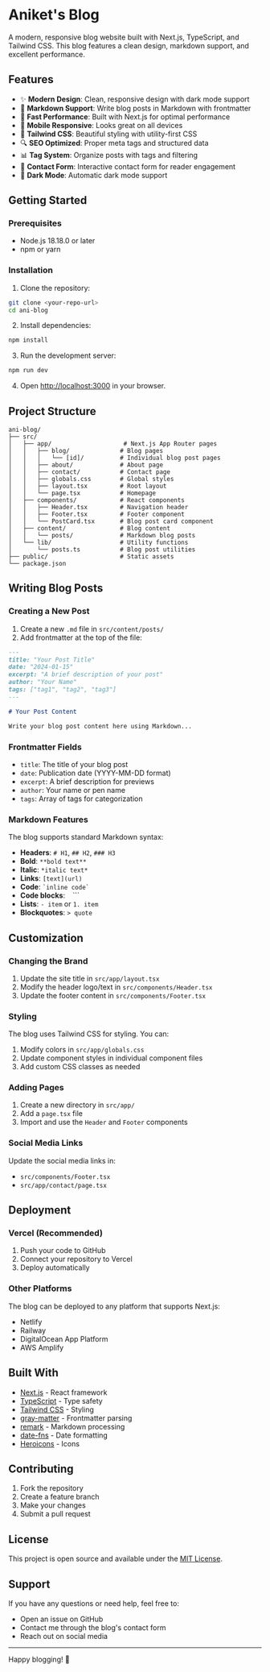 # Aniket's Blog

A modern, responsive blog website built with Next.js, TypeScript, and Tailwind CSS. This blog features a clean design, markdown support, and excellent performance.

## Features

- ✨ **Modern Design**: Clean, responsive design with dark mode support
- 📝 **Markdown Support**: Write blog posts in Markdown with frontmatter
- 🚀 **Fast Performance**: Built with Next.js for optimal performance
- 📱 **Mobile Responsive**: Looks great on all devices
- 🎨 **Tailwind CSS**: Beautiful styling with utility-first CSS
- 🔍 **SEO Optimized**: Proper meta tags and structured data
- 📊 **Tag System**: Organize posts with tags and filtering
- 📧 **Contact Form**: Interactive contact form for reader engagement
- 🌙 **Dark Mode**: Automatic dark mode support

## Getting Started

### Prerequisites

- Node.js 18.18.0 or later
- npm or yarn

### Installation

1. Clone the repository:
```bash
git clone <your-repo-url>
cd ani-blog
```

2. Install dependencies:
```bash
npm install
```

3. Run the development server:
```bash
npm run dev
```

4. Open [http://localhost:3000](http://localhost:3000) in your browser.

## Project Structure

```
ani-blog/
├── src/
│   ├── app/                    # Next.js App Router pages
│   │   ├── blog/              # Blog pages
│   │   │   └── [id]/          # Individual blog post pages
│   │   ├── about/             # About page
│   │   ├── contact/           # Contact page
│   │   ├── globals.css        # Global styles
│   │   ├── layout.tsx         # Root layout
│   │   └── page.tsx           # Homepage
│   ├── components/            # React components
│   │   ├── Header.tsx         # Navigation header
│   │   ├── Footer.tsx         # Footer component
│   │   └── PostCard.tsx       # Blog post card component
│   ├── content/               # Blog content
│   │   └── posts/             # Markdown blog posts
│   └── lib/                   # Utility functions
│       └── posts.ts           # Blog post utilities
├── public/                    # Static assets
└── package.json
```

## Writing Blog Posts

### Creating a New Post

1. Create a new `.md` file in `src/content/posts/`
2. Add frontmatter at the top of the file:

```markdown
---
title: "Your Post Title"
date: "2024-01-15"
excerpt: "A brief description of your post"
author: "Your Name"
tags: ["tag1", "tag2", "tag3"]
---

# Your Post Content

Write your blog post content here using Markdown...
```

### Frontmatter Fields

- `title`: The title of your blog post
- `date`: Publication date (YYYY-MM-DD format)
- `excerpt`: A brief description for previews
- `author`: Your name or pen name
- `tags`: Array of tags for categorization

### Markdown Features

The blog supports standard Markdown syntax:

- **Headers**: `# H1`, `## H2`, `### H3`
- **Bold**: `**bold text**`
- **Italic**: `*italic text*`
- **Links**: `[text](url)`
- **Code**: `` `inline code` ``
- **Code blocks**: ``` ``` ```
- **Lists**: `- item` or `1. item`
- **Blockquotes**: `> quote`

## Customization

### Changing the Brand

1. Update the site title in `src/app/layout.tsx`
2. Modify the header logo/text in `src/components/Header.tsx`
3. Update the footer content in `src/components/Footer.tsx`

### Styling

The blog uses Tailwind CSS for styling. You can:

1. Modify colors in `src/app/globals.css`
2. Update component styles in individual component files
3. Add custom CSS classes as needed

### Adding Pages

1. Create a new directory in `src/app/`
2. Add a `page.tsx` file
3. Import and use the `Header` and `Footer` components

### Social Media Links

Update the social media links in:
- `src/components/Footer.tsx`
- `src/app/contact/page.tsx`

## Deployment

### Vercel (Recommended)

1. Push your code to GitHub
2. Connect your repository to Vercel
3. Deploy automatically

### Other Platforms

The blog can be deployed to any platform that supports Next.js:

- Netlify
- Railway
- DigitalOcean App Platform
- AWS Amplify

## Built With

- [Next.js](https://nextjs.org/) - React framework
- [TypeScript](https://www.typescriptlang.org/) - Type safety
- [Tailwind CSS](https://tailwindcss.com/) - Styling
- [gray-matter](https://github.com/jonschlinkert/gray-matter) - Frontmatter parsing
- [remark](https://github.com/remarkjs/remark) - Markdown processing
- [date-fns](https://date-fns.org/) - Date formatting
- [Heroicons](https://heroicons.com/) - Icons

## Contributing

1. Fork the repository
2. Create a feature branch
3. Make your changes
4. Submit a pull request

## License

This project is open source and available under the [MIT License](LICENSE).

## Support

If you have any questions or need help, feel free to:

- Open an issue on GitHub
- Contact me through the blog's contact form
- Reach out on social media

---

Happy blogging! 🚀
